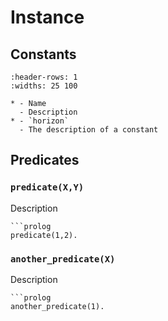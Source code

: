 # Instance

## Constants
```{list-table}
:header-rows: 1
:widths: 25 100

* - Name
  - Description
* - `horizon`
  - The description of a constant
```

## Predicates

### `predicate(X,Y)`

Description

```{admonition} Example
```prolog
predicate(1,2).
```

### `another_predicate(X)`

Description

```{admonition} Example
```prolog
another_predicate(1).
```
